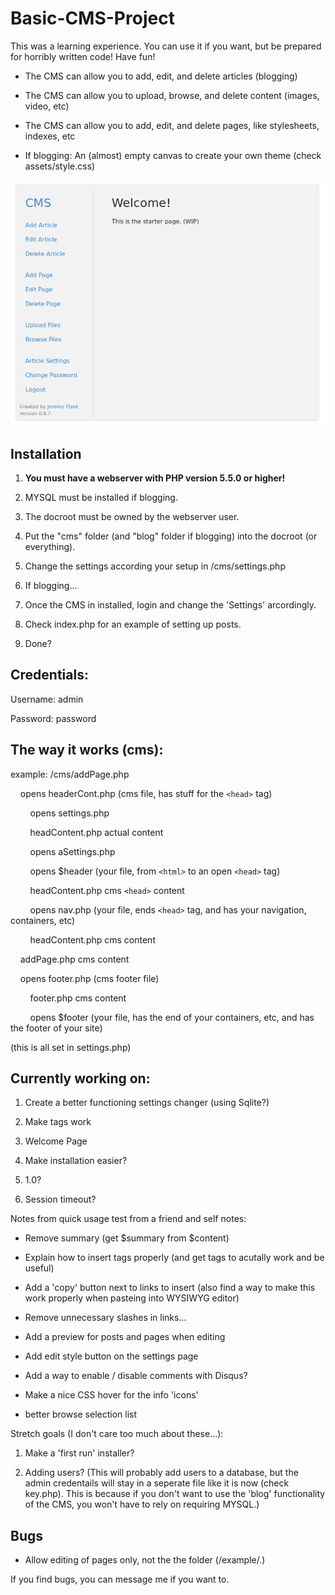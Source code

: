Basic-CMS-Project
=================

This was a learning experience. You can use it if you want, but be prepared for horribly written code! Have fun!

* The CMS can allow you to add, edit, and delete articles (blogging)

* The CMS can allow you to upload, browse, and delete content (images, video, etc)

* The CMS can allow you to add, edit, and delete pages, like stylesheets, indexes, etc

* If blogging: An (almost) empty canvas to create your own theme (check assets/style.css)

![Screenshot of welcomepage](https://raw.githubusercontent.com/jplsek/Basic-CMS-Project/master/uploads/example.png)


## Installation
1. **You must have a webserver with PHP version 5.5.0 or higher!**

2. MYSQL must be installed if blogging.

3. The docroot must be owned by the webserver user.

4. Put the "cms" folder (and "blog" folder if blogging) into the docroot (or everything).

5. Change the settings according your setup in /cms/settings.php

6. If blogging...

7. Once the CMS in installed, login and change the 'Settings' arcordingly.

8. Check index.php for an example of setting up posts.

9. Done?

## Credentials:
Username: admin

Password: password

## The way it works (cms):
example: /cms/addPage.php

&nbsp;&nbsp;&nbsp;&nbsp;opens headerCont.php (cms file, has stuff for the `<head>` tag)

&nbsp;&nbsp;&nbsp;&nbsp;&nbsp;&nbsp;&nbsp;&nbsp;opens settings.php

&nbsp;&nbsp;&nbsp;&nbsp;&nbsp;&nbsp;&nbsp;&nbsp;headContent.php actual content

&nbsp;&nbsp;&nbsp;&nbsp;&nbsp;&nbsp;&nbsp;&nbsp;opens aSettings.php

&nbsp;&nbsp;&nbsp;&nbsp;&nbsp;&nbsp;&nbsp;&nbsp;opens $header (your file, from `<html>` to an open `<head>` tag)

&nbsp;&nbsp;&nbsp;&nbsp;&nbsp;&nbsp;&nbsp;&nbsp;headContent.php cms `<head>` content

&nbsp;&nbsp;&nbsp;&nbsp;&nbsp;&nbsp;&nbsp;&nbsp;opens nav.php (your file, ends `<head>` tag, and has your navigation, containers, etc)

&nbsp;&nbsp;&nbsp;&nbsp;&nbsp;&nbsp;&nbsp;&nbsp;headContent.php cms content

&nbsp;&nbsp;&nbsp;&nbsp;addPage.php cms content

&nbsp;&nbsp;&nbsp;&nbsp;opens footer.php (cms footer file)

&nbsp;&nbsp;&nbsp;&nbsp;&nbsp;&nbsp;&nbsp;&nbsp;footer.php cms content

&nbsp;&nbsp;&nbsp;&nbsp;&nbsp;&nbsp;&nbsp;&nbsp;opens $footer (your file, has the end of your containers, etc, and has the footer of your site)

(this is all set in settings.php)

## Currently working on:

1. Create a better functioning settings changer (using Sqlite?)

2. Make tags work

3. Welcome Page

4. Make installation easier?

5. 1.0?

6. Session timeout?

Notes from quick usage test from a friend and self notes:

* Remove summary (get $summary from $content)

* Explain how to insert tags properly (and get tags to acutally work and be useful)

* Add a 'copy' button next to links to insert (also find a way to make this work properly when pasteing into WYSIWYG editor)

* Remove unnecessary slashes in links...

* Add a preview for posts and pages when editing

* Add edit style button on the settings page

* Add a way to enable / disable comments with Disqus?

* Make a nice CSS hover for the info 'icons'

* better browse selection list

Stretch goals (I don't care too much about these...):

1. Make a 'first run' installer?

2. Adding users? (This will probably add users to a database, but the admin credentails will stay in a seperate file like it is now (check key.php). This is because if you don't want to use the 'blog' functionality of the CMS, you won't have to rely on requiring MYSQL.)

## Bugs

* Allow editing of pages only, not the the folder (/example/.)

If you find bugs, you can message me if you want to.
